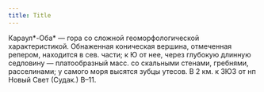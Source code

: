 ```yaml
---
title: Title
---
```


Караул*-Оба* — гора со сложной геоморфологической характеристикой. Обнаженная
коническая вершина, отмеченная репером, находится в сев. части; к Ю от нее,
через глубокую длинную седловину — платообразный масс. со скальными стенами,
гребнями, расселинами; у самого моря высятся зубцы утесов. В 2 км. к ЗЮЗ от нп
Новый Свет (Судак.) В–11.
